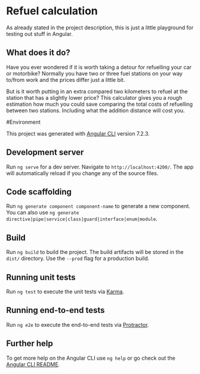 # Refuel calculation

As already stated in the project description, this is just a little playground for testing out stuff in Angular.

## What does it do?

Have you ever wondered if it is worth taking a detour for refuelling your car or motorbike? Normally you have two or three fuel stations on your way to/from work and the prices differ just a little bit.

But is it worth putting in an extra compared two kilometers to refuel at the station that has a slightly lower price? This calculator gives you a rough estimation how much you could save comparing the total costs of refuelling between two stations. Including what the addition distance will cost you.

#Environment

This project was generated with [Angular CLI](https://github.com/angular/angular-cli) version 7.2.3.

## Development server

Run `ng serve` for a dev server. Navigate to `http://localhost:4200/`. The app will automatically reload if you change any of the source files.

## Code scaffolding

Run `ng generate component component-name` to generate a new component. You can also use `ng generate directive|pipe|service|class|guard|interface|enum|module`.

## Build

Run `ng build` to build the project. The build artifacts will be stored in the `dist/` directory. Use the `--prod` flag for a production build.

## Running unit tests

Run `ng test` to execute the unit tests via [Karma](https://karma-runner.github.io).

## Running end-to-end tests

Run `ng e2e` to execute the end-to-end tests via [Protractor](http://www.protractortest.org/).

## Further help

To get more help on the Angular CLI use `ng help` or go check out the [Angular CLI README](https://github.com/angular/angular-cli/blob/master/README.md).
